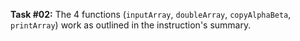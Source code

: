 **Task #02:** The 4 functions (`inputArray`, `doubleArray`, `copyAlphaBeta`, `printArray`) work as outlined in the instruction's summary.
